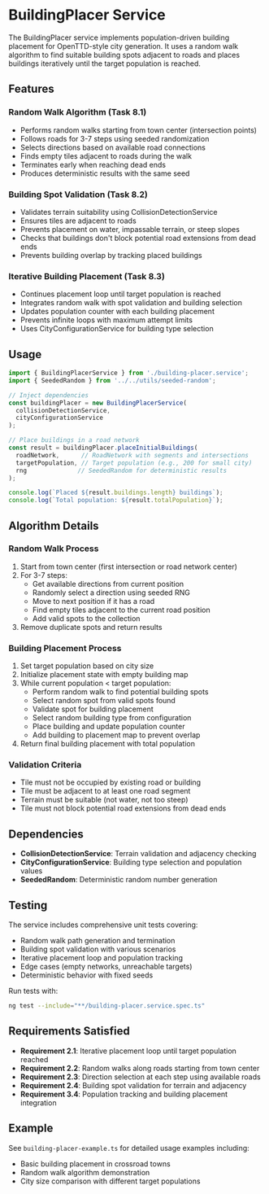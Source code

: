 # BuildingPlacer Service

The BuildingPlacer service implements population-driven building placement for OpenTTD-style city generation. It uses a random walk algorithm to find suitable building spots adjacent to roads and places buildings iteratively until the target population is reached.

## Features

### Random Walk Algorithm (Task 8.1)
- Performs random walks starting from town center (intersection points)
- Follows roads for 3-7 steps using seeded randomization
- Selects directions based on available road connections
- Finds empty tiles adjacent to roads during the walk
- Terminates early when reaching dead ends
- Produces deterministic results with the same seed

### Building Spot Validation (Task 8.2)
- Validates terrain suitability using CollisionDetectionService
- Ensures tiles are adjacent to roads
- Prevents placement on water, impassable terrain, or steep slopes
- Checks that buildings don't block potential road extensions from dead ends
- Prevents building overlap by tracking placed buildings

### Iterative Building Placement (Task 8.3)
- Continues placement loop until target population is reached
- Integrates random walk with spot validation and building selection
- Updates population counter with each building placement
- Prevents infinite loops with maximum attempt limits
- Uses CityConfigurationService for building type selection

## Usage

```typescript
import { BuildingPlacerService } from './building-placer.service';
import { SeededRandom } from '../../utils/seeded-random';

// Inject dependencies
const buildingPlacer = new BuildingPlacerService(
  collisionDetectionService,
  cityConfigurationService
);

// Place buildings in a road network
const result = buildingPlacer.placeInitialBuildings(
  roadNetwork,      // RoadNetwork with segments and intersections
  targetPopulation, // Target population (e.g., 200 for small city)
  rng              // SeededRandom for deterministic results
);

console.log(`Placed ${result.buildings.length} buildings`);
console.log(`Total population: ${result.totalPopulation}`);
```

## Algorithm Details

### Random Walk Process
1. Start from town center (first intersection or road network center)
2. For 3-7 steps:
   - Get available directions from current position
   - Randomly select a direction using seeded RNG
   - Move to next position if it has a road
   - Find empty tiles adjacent to the current road position
   - Add valid spots to the collection
3. Remove duplicate spots and return results

### Building Placement Process
1. Set target population based on city size
2. Initialize placement state with empty building map
3. While current population < target population:
   - Perform random walk to find potential building spots
   - Select random spot from valid spots found
   - Validate spot for building placement
   - Select random building type from configuration
   - Place building and update population counter
   - Add building to placement map to prevent overlap
4. Return final building placement with total population

### Validation Criteria
- Tile must not be occupied by existing road or building
- Tile must be adjacent to at least one road segment
- Terrain must be suitable (not water, not too steep)
- Tile must not block potential road extensions from dead ends

## Dependencies

- **CollisionDetectionService**: Terrain validation and adjacency checking
- **CityConfigurationService**: Building type selection and population values
- **SeededRandom**: Deterministic random number generation

## Testing

The service includes comprehensive unit tests covering:
- Random walk path generation and termination
- Building spot validation with various scenarios
- Iterative placement loop and population tracking
- Edge cases (empty networks, unreachable targets)
- Deterministic behavior with fixed seeds

Run tests with:
```bash
ng test --include="**/building-placer.service.spec.ts"
```

## Requirements Satisfied

- **Requirement 2.1**: Iterative placement loop until target population reached
- **Requirement 2.2**: Random walks along roads starting from town center
- **Requirement 2.3**: Direction selection at each step using available roads
- **Requirement 2.4**: Building spot validation for terrain and adjacency
- **Requirement 3.4**: Population tracking and building placement integration

## Example

See `building-placer-example.ts` for detailed usage examples including:
- Basic building placement in crossroad towns
- Random walk algorithm demonstration
- City size comparison with different target populations